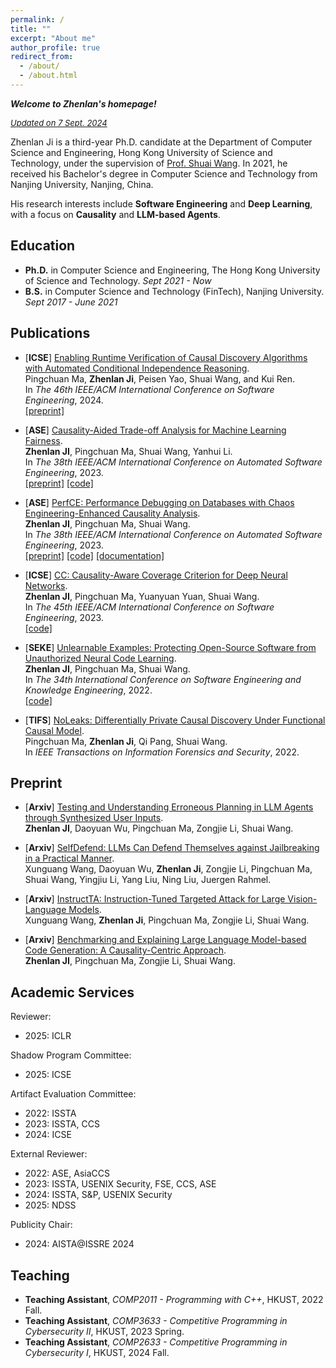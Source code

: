 ```yaml
---
permalink: /
title: ""
excerpt: "About me"
author_profile: true
redirect_from: 
  - /about/
  - /about.html
---
```


***Welcome to Zhenlan's homepage!***

*<font size="2"><u>Updated on 7 Sept. 2024</u></font>*

Zhenlan Ji is a third-year Ph.D. candidate at the Department of Computer
Science and Engineering, Hong Kong University of Science and Technology,
under the supervision of [Prof. Shuai
Wang](https://www.cse.ust.hk/~shuaiw/). In 2021, he received his Bachelor's
degree in Computer Science and Technology from Nanjing University, Nanjing,
China. 
<!-- He has published papers at top-tier software engineering and security
venues like ICSE, focusing on the application of causality analysis.  -->
His research interests include **Software Engineering** and **Deep
Learning**, with a focus on **Causality** and **LLM-based Agents**.

## Education

- **Ph.D.** in Computer Science and Engineering, The Hong Kong University of Science and Technology. *Sept 2021 - Now*
- **B.S.** in Computer Science and Technology (FinTech), Nanjing University. <br> *Sept 2017 - June 2021*


## Publications

- [**ICSE**] [Enabling Runtime Verification of Causal Discovery Algorithms with Automated Conditional Independence Reasoning]().  
Pingchuan Ma, **Zhenlan Ji**, Peisen Yao, Shuai Wang, and Kui Ren.  
In *The 46th IEEE/ACM International Conference on Software Engineering*, 2024.  
[[preprint]](https://doi.org/10.48550/arXiv.2309.05264)

- [**ASE**] [Causality-Aided Trade-off Analysis for Machine Learning Fairness](https://doi.org/10.1109/ASE56229.2023.00105).  
**Zhenlan JI**, Pingchuan Ma, Shuai Wang, Yanhui Li.  
In *The 38th IEEE/ACM International Conference on Automated Software Engineering*, 2023.  
[[preprint]](https://arxiv.org/abs/2305.13057)
[[code]](https://github.com/ZhenlanJi/CTF)

- [**ASE**] [PerfCE: Performance Debugging on Databases with Chaos Engineering-Enhanced Causality Analysis](https://doi.org/10.1109/ASE56229.2023.00106).  
**Zhenlan JI**, Pingchuan Ma, Shuai Wang.  
In *The 38th IEEE/ACM International Conference on Automated Software Engineering*, 2023.  
[[preprint]](https://arxiv.org/abs/2207.08369)
[[code]](https://github.com/ZhenlanJi/PerfCE)
[[documentation]](http://perfce.ignorelist.com/)

- [**ICSE**] [CC: Causality-Aware Coverage Criterion for Deep Neural Networks](https://doi.org/10.1109/ICSE48619.2023.00153).  
**Zhenlan JI**, Pingchuan Ma, Yuanyuan Yuan, Shuai Wang.  
In *The 45th IEEE/ACM International Conference on Software Engineering*, 2023.  
[[code]](https://github.com/ZhenlanJi/DL_CC)

- [**SEKE**] [Unlearnable Examples: Protecting Open-Source Software from Unauthorized Neural Code Learning](https://doi.org/10.18293/SEKE2022-066).  
**Zhenlan JI**, Pingchuan Ma, Shuai Wang.  
In *The 34th International Conference on Software Engineering and Knowledge Engineering*, 2022.  
[[code]](https://github.com/ZhenlanJi/Unlearnable_Code)

- [**TIFS**] [NoLeaks: Differentially Private Causal Discovery Under Functional Causal Model](https://doi.org/10.1109/TIFS.2022.3184263).  
Pingchuan Ma, **Zhenlan Ji**, Qi Pang, Shuai Wang.  
In *IEEE Transactions on Information Forensics and Security*, 2022. 


## Preprint


- [**Arxiv**] [Testing and Understanding Erroneous Planning in LLM Agents through Synthesized User Inputs](https://arxiv.org/abs/2404.17833).  
**Zhenlan JI**, Daoyuan Wu, Pingchuan Ma, Zongjie Li, Shuai Wang.  

- [**Arxiv**] [SelfDefend: LLMs Can Defend Themselves against Jailbreaking in a Practical Manner](https://arxiv.org/abs/2406.05498).  
Xunguang Wang, Daoyuan Wu, **Zhenlan Ji**, Zongjie Li, Pingchuan Ma, Shuai Wang, Yingjiu Li, Yang Liu, Ning Liu, Juergen Rahmel.  

- [**Arxiv**] [InstructTA: Instruction-Tuned Targeted Attack for Large Vision-Language Models](https://arxiv.org/abs/2312.01886).  
Xunguang Wang, **Zhenlan Ji**, Pingchuan Ma, Zongjie Li, Shuai Wang.  

- [**Arxiv**] [Benchmarking and Explaining Large Language Model-based Code Generation: A Causality-Centric Approach](https://arxiv.org/abs/2310.06680).  
**Zhenlan JI**, Pingchuan Ma, Zongjie Li, Shuai Wang.  


## Academic Services

Reviewer: 

- 2025: ICLR

Shadow Program Committee:

- 2025: ICSE

Artifact Evaluation Committee:  

- 2022: ISSTA
- 2023: ISSTA, CCS
- 2024: ICSE

External Reviewer:

- 2022: ASE, AsiaCCS
- 2023: ISSTA, USENIX Security, FSE, CCS, ASE
- 2024: ISSTA, S&P, USENIX Security
- 2025: NDSS

Publicity Chair:

- 2024: AISTA@ISSRE 2024


## Teaching

- **Teaching Assistant**, *COMP2011 - Programming with C++*, HKUST, 2022 Fall.
- **Teaching Assistant**, *COMP3633 - Competitive Programming in Cybersecurity II*, HKUST, 2023 Spring.
- **Teaching Assistant**, *COMP2633 - Competitive Programming in Cybersecurity I*, HKUST, 2024 Fall.

<script type="text/javascript" id="clustrmaps" src="//clustrmaps.com/map_v2.js?d=-mKrzPDoreIcPTv_2g0dcIg-DZqjcnN_ov0wF7OVPd4&cl=ffffff&w=a"></script>
